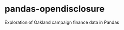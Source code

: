 pandas-opendisclosure
=====================

Exploration of Oakland campaign finance data in Pandas
